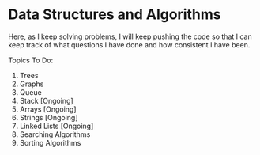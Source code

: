 # Data Structures and Algorithms

Here, as I keep solving problems, I will keep pushing the code so that I can
keep track of what questions I have done and how consistent I have been.

Topics To Do:

1. Trees
2. Graphs
3. Queue 
4. Stack [Ongoing]
5. Arrays [Ongoing]
6. Strings [Ongoing]
7. Linked Lists [Ongoing]
8. Searching Algorithms
9. Sorting Algorithms